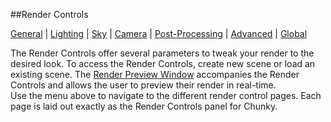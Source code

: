 ##Render Controls

[General][0] | [Lighting][1] | [Sky][2] | [Camera][3] | [Post-Processing][4] | [Advanced][5] | [Global][6]  

[0]:render_controls/general.html
[1]:render_controls/lighting.html
[2]:render_controls/sky.html
[3]:render_controls/camera.html
[4]:render_controls/post-processing.html
[5]:render_controls/advanced.html
[6]:render_controls/global.html

The Render Controls offer several parameters to tweak your render to the desired look.  To access the Render Controls, create new scene or load an existing scene.  The [Render Preview Window][10] accompanies the Render Controls and allows the user to preview their render in real-time.  
Use the menu above to navigate to the different render control pages.  Each page is laid out exactly as the Render Controls panel for Chunky.

[10]:render_preview.html


